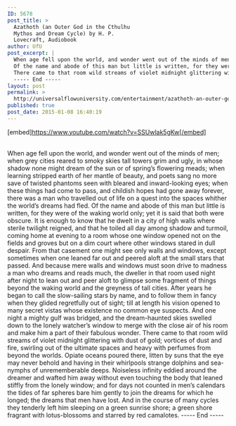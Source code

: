 ```yaml
---
ID: 5678
post_title: >
  Azathoth (an Outer God in the Cthulhu
  Mythos and Dream Cycle) by H. P.
  Lovecraft, Audiobook
author: UfU
post_excerpt: |
  When age fell upon the world, and wonder went out of the minds of men; when grey cities reared to smoky skies tall towers grim and ugly, in whose shadow none might dream of the sun or of spring’s flowering meads; when learning stripped earth of her mantle of beauty, and poets sang no more save of twisted phantoms seen with bleared and inward-looking eyes; when these things had come to pass, and childish hopes had gone away forever, there was a man who travelled out of life on a quest into the spaces whither the world’s dreams had fled.
  Of the name and abode of this man but little is written, for they were of the waking world only; yet it is said that both were obscure. It is enough to know that he dwelt in a city of high walls where sterile twilight reigned, and that he toiled all day among shadow and turmoil, coming home at evening to a room whose one window opened not on the fields and groves but on a dim court where other windows stared in dull despair. From that casement one might see only walls and windows, except sometimes when one leaned far out and peered aloft at the small stars that passed. And because mere walls and windows must soon drive to madness a man who dreams and reads much, the dweller in that room used night after night to lean out and peer aloft to glimpse some fragment of things beyond the waking world and the greyness of tall cities. After years he began to call the slow-sailing stars by name, and to follow them in fancy when they glided regretfully out of sight; till at length his vision opened to many secret vistas whose existence no common eye suspects. And one night a mighty gulf was bridged, and the dream-haunted skies swelled down to the lonely watcher’s window to merge with the close air of his room and make him a part of their fabulous wonder.
  There came to that room wild streams of violet midnight glittering with dust of gold; vortices of dust and fire, swirling out of the ultimate spaces and heavy with perfumes from beyond the worlds. Opiate oceans poured there, litten by suns that the eye may never behold and having in their whirlpools strange dolphins and sea-nymphs of unrememberable deeps. Noiseless infinity eddied around the dreamer and wafted him away without even touching the body that leaned stiffly from the lonely window; and for days not counted in men’s calendars the tides of far spheres bare him gently to join the dreams for which he longed; the dreams that men have lost. And in the course of many cycles they tenderly left him sleeping on a green sunrise shore; a green shore fragrant with lotus-blossoms and starred by red camalotes.
  ----- End -----
layout: post
permalink: >
  http://universalflowuniversity.com/entertainment/azathoth-an-outer-god-in-the-cthulhu-mythos-and-dream-cycle-by-h-p-lovecraft-audiobook/
published: true
post_date: 2015-01-08 16:40:19
---
```

[embed]https://www.youtube.com/watch?v=SSUwlak5gKw[/embed]</br></br>
<p>When age fell upon the world, and wonder went out of the minds of men; when grey cities reared to smoky skies tall towers grim and ugly, in whose shadow none might dream of the sun or of spring’s flowering meads; when learning stripped earth of her mantle of beauty, and poets sang no more save of twisted phantoms seen with bleared and inward-looking eyes; when these things had come to pass, and childish hopes had gone away forever, there was a man who travelled out of life on a quest into the spaces whither the world’s dreams had fled.
     Of the name and abode of this man but little is written, for they were of the waking world only; yet it is said that both were obscure. It is enough to know that he dwelt in a city of high walls where sterile twilight reigned, and that he toiled all day among shadow and turmoil, coming home at evening to a room whose one window opened not on the fields and groves but on a dim court where other windows stared in dull despair. From that casement one might see only walls and windows, except sometimes when one leaned far out and peered aloft at the small stars that passed. And because mere walls and windows must soon drive to madness a man who dreams and reads much, the dweller in that room used night after night to lean out and peer aloft to glimpse some fragment of things beyond the waking world and the greyness of tall cities. After years he began to call the slow-sailing stars by name, and to follow them in fancy when they glided regretfully out of sight; till at length his vision opened to many secret vistas whose existence no common eye suspects. And one night a mighty gulf was bridged, and the dream-haunted skies swelled down to the lonely watcher’s window to merge with the close air of his room and make him a part of their fabulous wonder.
     There came to that room wild streams of violet midnight glittering with dust of gold; vortices of dust and fire, swirling out of the ultimate spaces and heavy with perfumes from beyond the worlds. Opiate oceans poured there, litten by suns that the eye may never behold and having in their whirlpools strange dolphins and sea-nymphs of unrememberable deeps. Noiseless infinity eddied around the dreamer and wafted him away without even touching the body that leaned stiffly from the lonely window; and for days not counted in men’s calendars the tides of far spheres bare him gently to join the dreams for which he longed; the dreams that men have lost. And in the course of many cycles they tenderly left him sleeping on a green sunrise shore; a green shore fragrant with lotus-blossoms and starred by red camalotes.
----- End -----</p>